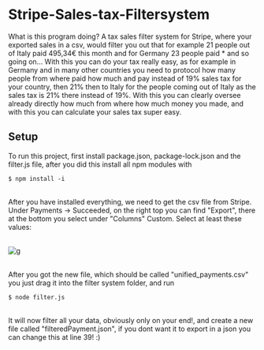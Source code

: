 # Stripe-Sales-tax-Filtersystem

What is this program doing?
A tax sales filter system for Stripe, where your exported sales in a csv, would filter you out that for example 21 people out of Italy paid 495,34€ this month and for Germany 23 people paid * and so going on...
With this you can do your tax really easy, as for example in Germany and in many other countries you need to protocol how many people from where paid how much and pay instead of 19% sales tax for your country, then 21% then to Italy for the people coming out of Italy as the sales tax is 21% there instead of 19%. With this you can clearly oversee already directly how much from where how much money you made, and with this you can calculate your sales tax super easy.

## Setup
To run this project, first install package.json, package-lock.json and the filter.js file, after you did this install all npm modules with

```
$ npm install -i
```
<br/>
After you have installed everything, we need to get the csv file from Stripe. Under Payments -> Succeeded, on the right top you can find "Export", there at the bottom you select 
under "Columns" Custom. Select at least these values:
<br/><br/>

![g](https://user-images.githubusercontent.com/53152165/116849253-b7d9c300-abee-11eb-8b4d-cceaae96d8b9.PNG)

<br/>
After you got the new file, which should be called "unified_payments.csv" you just drag it into the filter system folder, and run

```
$ node filter.js
```
<br/>
It will now filter all your data, obviously only on your end!, and create a new file called "filteredPayment.json", if you dont want it to export in a json you can change this at line 39! :)
